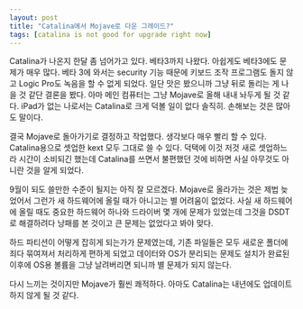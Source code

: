 ```yaml
---
layout: post
title: "Catalina에서 Mojave로 다운 그레이드?"
tags: [catalina is not good for upgrade right now]
---
```


Catalina가 나온지 한달 좀 넘어가고 있다. 베타3까지 나왔다. 아쉽게도 베타3에도 문제가 매우 많다. 베타 3에 와서는 security 기능 때문에 키보드 조작 프로그램도 돌지 않고 Logic Pro도 녹음을 할 수 없게 되었다. 일단 맛은 봤으니까 그냥 뒤로 돌리는 게 나을 것 같단 결론을 봤다. 아마 메인 컴퓨터는 그냥 Mojave로 올해 내내 놔두게 될 것 같다. iPad가 없는 나로서는 Catalina로 크게 덕볼 일이 없다 솔직히. 손해보는 것은 많아도 말이다. 

결국 Mojave로 돌아가기로 결정하고 작업했다. 생각보다 매우 빨리 할 수 있다. Catalina용으로 셋업한 kext 모두 그대로 쓸 수 있다. 덕택에 이것 저것 새로 셋업하느라 시간이 소비되긴 했는데 Catalina를 쓰면서 불편했던 것에 비하면 사실 아무것도 아니란 것을 알게 되었다. 

9월이 되도 쓸만한 수준이 될지는 아직 잘 모르겠다. Mojave로 올라가는 것은 제법 늦었어서 그런가 새 하드웨어에 올릴 때가 아니고는 별 어려움이 없었다. 사실 새 하드웨어에 올릴 때도 중요한 하드웨어 하나와 드라이버 몇 개에 문제가 있었는데 그것을 DSDT로 해결하려다 낭패를 본 것이고 큰 문제는 없었다고 봐야 맞다.

하드 파티션이 어떻게 잡히게 되는가가 문제였는데, 기존 파일들은 모두 새로운 폴더에 죄다 묶여져서 처리하게 편하게 되었고 데이터와 OS가 분리되는 문제도 설치가 완료된 이후에 OS용 볼륨을 그냥 날려버리면 되니까 별 문제가 되지 않는다.

다시 느끼는 것이지만 Mojave가 훨씬 쾌적하다. 아마도 Catalina는 내년에도 업데이트 하지 않게 될 것 같다. 
